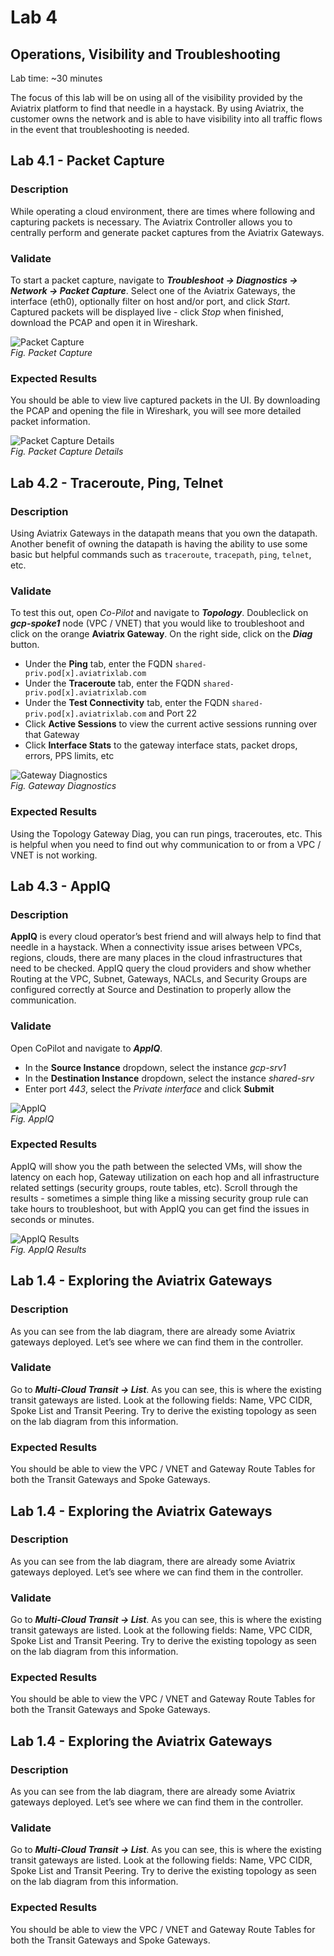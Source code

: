 # Lab 4  

## Operations, Visibility and Troubleshooting
Lab time: ~30 minutes  

The focus of this lab will be on using all of the visibility provided by the Aviatrix platform to find that needle in a haystack.  By using Aviatrix, the customer owns the network and is able to have visibility into all traffic flows in the event that troubleshooting is needed.

## Lab 4.1 - Packet Capture
### Description
While operating a cloud environment, there are times where following and capturing packets is necessary.  The Aviatrix Controller allows you to centrally perform and generate packet captures from the Aviatrix Gateways.
### Validate
To start a packet capture, navigate to **_Troubleshoot -> Diagnostics -> Network -> Packet Capture_**.  Select one of the Aviatrix Gateways, the interface (eth0), optionally filter on host and/or port, and click _Start_.  Captured packets will be displayed live - click _Stop_ when finished, download the PCAP and open it in Wireshark.

![Packet Capture](../images/packet-capture.png)  
_Fig. Packet Capture_  
### Expected Results
You should be able to view live captured packets in the UI.  By downloading the PCAP and opening the file in Wireshark, you will see more detailed packet information.

![Packet Capture Details](../images/packet-capture-details.png)  
_Fig. Packet Capture Details_  

## Lab 4.2 - Traceroute, Ping, Telnet
### Description
Using Aviatrix Gateways in the datapath means that you own the datapath.  Another benefit of owning the datapath is having the ability to use some basic but helpful commands such as ```traceroute```, ```tracepath```, ```ping```, ```telnet```, etc.
### Validate
To test this out, open _Co-Pilot_ and navigate to **_Topology_**.  Doubleclick on **_gcp-spoke1_** node (VPC / VNET) that you would like to troubleshoot and click on the orange **Aviatrix Gateway**.  On the right side, click on the **_Diag_** button.  

* Under the **Ping** tab, enter the FQDN ```shared-priv.pod[x].aviatrixlab.com```
* Under the **Traceroute** tab, enter the FQDN ```shared-priv.pod[x].aviatrixlab.com```
* Under the **Test Connectivity** tab, enter the FQDN ```shared-priv.pod[x].aviatrixlab.com``` and Port 22
* Click **Active Sessions** to view the current active sessions running over that Gateway
* Click **Interface Stats** to the gateway interface stats, packet drops, errors, PPS limits, etc

![Gateway Diagnostics](../images/gateway-diag.png)  
_Fig. Gateway Diagnostics_  

### Expected Results
Using the Topology Gateway Diag, you can run pings, traceroutes, etc.  This is helpful when you need to find out why communication to or from a VPC / VNET is not working.

## Lab 4.3 - AppIQ
### Description
**AppIQ** is every cloud operator’s best friend and will always help to find that needle in a haystack.  When a connectivity issue arises between VPCs, regions, clouds, there are many places in the cloud infrastructures that need to be checked.  AppIQ query the cloud providers and show whether Routing at the VPC, Subnet, Gateways, NACLs, and Security Groups are configured correctly at Source and Destination to properly allow the communication.
### Validate
Open CoPilot and navigate to **_AppIQ_**.
* In the **Source Instance** dropdown, select the instance _gcp-srv1_
* In the **Destination Instance** dropdown, select the instance _shared-srv_
* Enter port _443_, select the _Private interface_ and click **Submit**

![AppIQ](../images/appiq-config.png)  
_Fig. AppIQ_  

### Expected Results
AppIQ will show you the path between the selected VMs, will show the latency on each hop, Gateway utilization on each hop and all infrastructure related settings (security groups, route tables, etc).  Scroll through the results - sometimes a simple thing like a missing security group rule can take hours to troubleshoot, but with AppIQ you can get find the issues in seconds or minutes.  

![AppIQ Results](../images/appiq-results.png)  
_Fig. AppIQ Results_  


## Lab 1.4 - Exploring the Aviatrix Gateways
### Description
As you can see from the lab diagram, there are already some Aviatrix gateways deployed. Let’s see where we can find them in the controller.
### Validate
Go to **_Multi-Cloud Transit -> List_**. As you can see, this is where the existing transit gateways are listed. Look at the following fields: Name, VPC CIDR, Spoke List and Transit Peering. Try to derive the existing topology as seen on the lab diagram from this information.  
### Expected Results
You should be able to view the VPC / VNET and Gateway Route Tables for both the Transit Gateways and Spoke Gateways.



## Lab 1.4 - Exploring the Aviatrix Gateways
### Description
As you can see from the lab diagram, there are already some Aviatrix gateways deployed. Let’s see where we can find them in the controller.
### Validate
Go to **_Multi-Cloud Transit -> List_**. As you can see, this is where the existing transit gateways are listed. Look at the following fields: Name, VPC CIDR, Spoke List and Transit Peering. Try to derive the existing topology as seen on the lab diagram from this information.  
### Expected Results
You should be able to view the VPC / VNET and Gateway Route Tables for both the Transit Gateways and Spoke Gateways.



## Lab 1.4 - Exploring the Aviatrix Gateways
### Description
As you can see from the lab diagram, there are already some Aviatrix gateways deployed. Let’s see where we can find them in the controller.
### Validate
Go to **_Multi-Cloud Transit -> List_**. As you can see, this is where the existing transit gateways are listed. Look at the following fields: Name, VPC CIDR, Spoke List and Transit Peering. Try to derive the existing topology as seen on the lab diagram from this information.  
### Expected Results
You should be able to view the VPC / VNET and Gateway Route Tables for both the Transit Gateways and Spoke Gateways.
